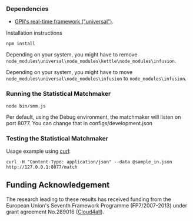 ### Dependencies

* [GPII's real-time framework ("universal")](https://github.com/GPII/universal).

Installation instructions

    npm install
	
Depending on your system, you might have to remove `node_modules\universal\node_modules\kettle\node_modules\infusion`.
	
Depending on your system, you might have to move `node_modules\universal\node_modules\infusion` to `node_modules\infusion`.
	
### Running the Statistical Matchmaker

    node bin/smm.js
	
Per default, using the Debug environment, the matchmaker will listen on port 8077. You can change that in configs/development.json

### Testing the Statistical Matchmaker
	
Usage example using [curl](http://curl.haxx.se/):

	curl -H "Content-Type: application/json" --data @sample_in.json http://127.0.0.1:8077/match


## Funding Acknowledgement

The research leading to these results has received funding from the European
Union's Seventh Framework Programme (FP7/2007-2013) under grant agreement No.289016
([Cloud4all](http://www.cloud4all.info/)).
